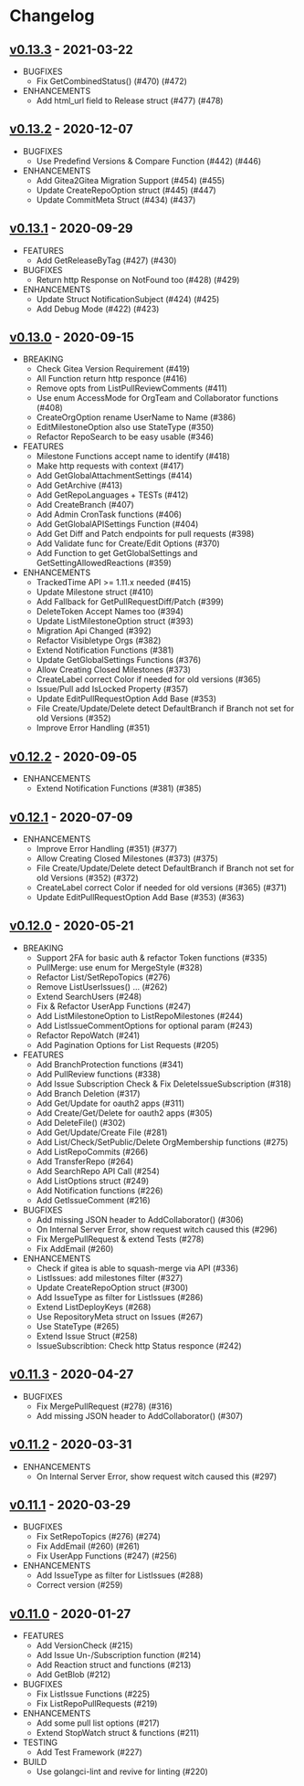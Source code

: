 # Changelog

## [v0.13.3](https://gitea.com/gitea/go-sdk/releases/tag/v0.13.3) - 2021-03-22

* BUGFIXES
  * Fix GetCombinedStatus() (#470) (#472)
* ENHANCEMENTS
  * Add html_url field to Release struct (#477) (#478)


## [v0.13.2](https://gitea.com/gitea/go-sdk/releases/tag/gitea/v0.13.2) - 2020-12-07

* BUGFIXES
  * Use Predefind Versions & Compare Function (#442) (#446)
* ENHANCEMENTS
  * Add Gitea2Gitea Migration Support (#454) (#455)
  * Update CreateRepoOption struct (#445) (#447)
  * Update CommitMeta Struct (#434) (#437)


## [v0.13.1](https://gitea.com/gitea/go-sdk/releases/tag/gitea/v0.13.1) - 2020-09-29

* FEATURES
  * Add GetReleaseByTag (#427) (#430)
* BUGFIXES
  * Return http Response on NotFound too (#428) (#429)
* ENHANCEMENTS
  * Update Struct NotificationSubject (#424) (#425)
  * Add Debug Mode (#422) (#423)


## [v0.13.0](https://gitea.com/gitea/go-sdk/releases/tag/gitea/v0.13.0) - 2020-09-15

* BREAKING
  * Check Gitea Version Requirement (#419)
  * All Function return http responce (#416)
  * Remove opts from ListPullReviewComments (#411)
  * Use enum AccessMode for OrgTeam and Collaborator functions (#408)
  * CreateOrgOption rename UserName to Name (#386)
  * EditMilestoneOption also use StateType (#350)
  * Refactor RepoSearch to be easy usable (#346)
* FEATURES
  * Milestone Functions accept name to identify (#418)
  * Make http requests with context (#417)
  * Add GetGlobalAttachmentSettings (#414)
  * Add GetArchive (#413)
  * Add GetRepoLanguages + TESTs (#412)
  * Add CreateBranch (#407)
  * Add Admin CronTask functions (#406)
  * Add GetGlobalAPISettings Function (#404)
  * Add Get Diff and Patch endpoints for pull requests (#398)
  * Add Validate func for Create/Edit Options (#370)
  * Add Function to get GetGlobalSettings and GetSettingAllowedReactions (#359)
* ENHANCEMENTS
  * TrackedTime API >= 1.11.x needed (#415)
  * Update Milestone struct (#410)
  * Add Fallback for GetPullRequestDiff/Patch (#399)
  * DeleteToken Accept Names too (#394)
  * Update ListMilestoneOption struct (#393)
  * Migration Api Changed (#392)
  * Refactor Visibletype Orgs (#382)
  * Extend Notification Functions (#381)
  * Update GetGlobalSettings Functions (#376)
  * Allow Creating Closed Milestones (#373)
  * CreateLabel correct Color if needed for old versions (#365)
  * Issue/Pull add IsLocked Property (#357)
  * Update EditPullRequestOption Add Base (#353)
  * File Create/Update/Delete detect DefaultBranch if Branch not set for old Versions (#352)
  * Improve Error Handling (#351)

## [v0.12.2](https://gitea.com/gitea/go-sdk/releases/tag/gitea/v0.12.2) - 2020-09-05

* ENHANCEMENTS
  * Extend Notification Functions (#381) (#385)

## [v0.12.1](https://gitea.com/gitea/go-sdk/pulls?q=&type=all&state=closed&milestone=1268) - 2020-07-09

* ENHANCEMENTS
  * Improve Error Handling (#351) (#377)
  * Allow Creating Closed Milestones (#373) (#375)
  * File Create/Update/Delete detect DefaultBranch if Branch not set for old Versions (#352) (#372)
  * CreateLabel correct Color if needed for old versions (#365) (#371)
  * Update EditPullRequestOption Add Base (#353) (#363)

## [v0.12.0](https://gitea.com/gitea/go-sdk/pulls?q=&type=all&state=closed&milestone=1223) - 2020-05-21

* BREAKING
  * Support 2FA for basic auth & refactor Token functions (#335)
  * PullMerge: use enum for MergeStyle (#328)
  * Refactor List/SetRepoTopics (#276)
  * Remove ListUserIssues() ... (#262)
  * Extend SearchUsers (#248)
  * Fix & Refactor UserApp Functions (#247)
  * Add ListMilestoneOption to ListRepoMilestones (#244)
  * Add ListIssueCommentOptions for optional param (#243)
  * Refactor RepoWatch (#241)
  * Add Pagination Options for List Requests (#205)
* FEATURES
  * Add BranchProtection functions (#341)
  * Add PullReview functions (#338)
  * Add Issue Subscription Check & Fix DeleteIssueSubscription (#318)
  * Add Branch Deletion (#317)
  * Add Get/Update for oauth2 apps (#311)
  * Add Create/Get/Delete for oauth2 apps (#305)
  * Add DeleteFile() (#302)
  * Add Get/Update/Create File (#281)
  * Add List/Check/SetPublic/Delete OrgMembership functions (#275)
  * Add ListRepoCommits (#266)
  * Add TransferRepo (#264)
  * Add SearchRepo API Call (#254)
  * Add ListOptions struct (#249)
  * Add Notification functions (#226)
  * Add GetIssueComment (#216)
* BUGFIXES
  * Add missing JSON header to AddCollaborator() (#306)
  * On Internal Server Error, show request witch caused this (#296)
  * Fix MergePullRequest & extend Tests (#278)
  * Fix AddEmail (#260)
* ENHANCEMENTS
  * Check if gitea is able to squash-merge via API (#336)
  * ListIssues: add milestones filter (#327)
  * Update CreateRepoOption struct (#300)
  * Add IssueType as filter for ListIssues (#286)
  * Extend ListDeployKeys (#268)
  * Use RepositoryMeta struct on Issues (#267)
  * Use StateType (#265)
  * Extend Issue Struct (#258)
  * IssueSubscribtion: Check http Status responce (#242)

## [v0.11.3](https://gitea.com/gitea/go-sdk/pulls?q=&type=all&state=closed&milestone=1259) - 2020-04-27
* BUGFIXES
  * Fix MergePullRequest (#278) (#316)
  * Add missing JSON header to AddCollaborator() (#307)

## [v0.11.2](https://gitea.com/gitea/go-sdk/pulls?q=&type=all&state=closed&milestone=1256) - 2020-03-31
* ENHANCEMENTS
  * On Internal Server Error, show request witch caused this (#297)

## [v0.11.1](https://gitea.com/gitea/go-sdk/pulls?q=&type=all&state=closed&milestone=1235) - 2020-03-29
* BUGFIXES
  * Fix SetRepoTopics (#276) (#274)
  * Fix AddEmail (#260) (#261)
  * Fix UserApp Functions (#247) (#256)
* ENHANCEMENTS
  * Add IssueType as filter for ListIssues (#288)
  * Correct version (#259)

## [v0.11.0](https://gitea.com/gitea/go-sdk/pulls?q=&type=all&state=closed&milestone=1222) - 2020-01-27
* FEATURES
  * Add VersionCheck (#215)
  * Add Issue Un-/Subscription function (#214)
  * Add Reaction struct and functions (#213)
  * Add GetBlob (#212)
* BUGFIXES
  * Fix ListIssue Functions (#225)
  * Fix ListRepoPullRequests (#219)
* ENHANCEMENTS
  * Add some pull list options (#217)
  * Extend StopWatch struct & functions (#211)
* TESTING
  * Add Test Framework (#227)
* BUILD
  * Use golangci-lint and revive for linting (#220)
